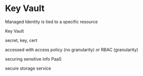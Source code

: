 # Key Vault

Managed Identity is tied to a specific resource

Key Vault

secret, key, cert

accessed with access policy (no granularity) or RBAC (granularity)

securing sensitive info PaaS

secure storage service
